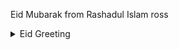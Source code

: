 Eid Mubarak from Rashadul Islam ross

<details>
  <summary>Eid Greeting</summary>

<details>
<summary> GREETINGS</summary>
  
  ```
  Happy to see your presence here!
  ```
  
<details>
        <summary>[ B ] 
        Rashadul Islam ross</summary>

  ```
  Brief:
  ```
            <summary>[ B1 ] Let’s Introduce Me</summary>

   * B.Sc. in Computer Science, CA
   * B.Sc. in Computer Engineering, BD

            <summary>[ B2 ] Specialization</summary>

   + Enterprise Software Architect & Full Stack Software DevOP
   + Software Engineering

</details>

<details>
        <summary> [ C ] Greeting</summary>

  ```
  English v0.01:
  ```
   > Let your perceptions drive you where future is realized by your understanding. A very happy & warmth Eid wishes to you and your friends & family both at home and abroad!
  
  ```
  Bengla v0.01:
  ```

   > ঈদ আপনার মাঝেই! আপনি সর্বজনীন অবহিত ও স্বীকৃত বৈশিষ্ট্য অনুভূতিতে থাকলে, সবাই ভাল থাকবে। দেশে ও বিদেশে আপনার সবাইকে ও আপনাকে কাজের ছুটির আন্তরিক শুভেচ্ছা।

  ```
  French v0.01 :
  ```

   > 

   </details>

<details>
        <summary> [ D ] Those who miss me: here says all</summary>

  ```
  How am i looking now, what's new?
  ```

   ![Pixels](img_2_1687960547281.jpg)

   </details>

 <details>
   <summary> [ E ] Reach me</summary>

  ```
  Current Availability
  ```

   | Title      | Location |  Availability     |
   | :---        |    :----:   |          ---: |
   | Webex      | Gmail: rashadul.cse       | Invite away   |
   | Postbox      | Outlook: itsme.rashadul       | Be techsavy   |
   | SMS/Page  | +HH0 AHDA GO ROSS        |  Love to read this      |
   | Cell  | +HH0 AGA DAA HCIE        |  11PM to 11AM EDT      |
   | Venue  | BE.7376062, HI.2598786        |  Encouraged to attend      |

 </details>
</details>

```
Again, Eid Mubarak & Thank you!
```
</details>
